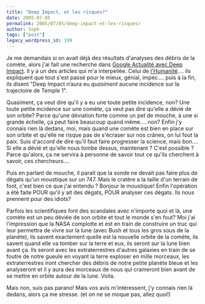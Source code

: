 ```yaml
---
title: "Deep Impact, et les risques?"
date: 2005-07-05
permalink: 2005/07/05/deep-impact-et-les-risques/
author: Soph
tags: ["post"]
legacy_wordpress_id: 199
---
```


Je me demandais si on avait déjà des résultats d'analyses des débris de la comète, alors j'ai fait une recherche dans [Google Actualité avec Deep Impact](http://news.google.be/news?q=%20deep%20impact&amp;hl=fr&amp;lr=&amp;sa=N&amp;tab=wn). Il y a un des articles qui m'a interpellée. Celui de [l'Humanité](http://www.humanite.presse.fr/journal/2005-07-04/2005-07-04-809870).... ils expliquent que tout s'est passé pour le mieux, génial, impec.... puis à la fin, ils disent "Deep Impact n&#8217;aura eu _quasiment_ aucune incidence sur la trajectoire de Temple 1".

Quasiment, ça veut dire qu'il y a eu une toute petite incidence, non? Une toute petite incidence sur une comète, ça veut pas dire qu'elle a dévié de son orbite? Parce qu'une déviation forte comme un pet de mouche, à une si grande échelle, ça peut faire beaucoup quand même.... non? Enfin j'y connais rien là dedans, moi, mais quand une comète est bien en place sur son orbite et qu'elle ne risque pas de s'écraser sur nos crânes, on lui fout la paix. Suis d'accord de dire qu'il faut faire progresser la science, mais bon.... Si elle a dévié et qu'elle nous tombe dessus, maintenant&nbsp;? C'est possible&nbsp;? Parce qu'alors, ça ne servira à personne de savoir tout ce qu'ils cherchent à savoir, ces chercheurs....

<!-- excerpt -->

Puis en parlant de mouche, il parait que la sonde ne devait pas faire plus de dégats qu'un moustique sur un 747. Mais le cratère a la taille d'un terrain de foot, c'est bien ce que j'ai entendu&nbsp;? Bonjour le moustique! Enfin l'opération a été faite POUR qu'il y ait des dégats, POUR analyser ces dégats. Ils nous prennent pour des idiots?

Parfois les scientifiques font des scandales avec n'importe quoi et là, une comète est un peu déviée de son orbite et tout le monde s'en fout? Moi j'ai l'impression que la NASA complotte et est en train de construire un truc qui leur permettra de vivre sur la lune (avec Bush et tous les gros sous de la planète),  ils savent exactement quelle est la nouvelle orbite de la comète, ils savent quand elle va tomber sur la terre et eux, ils seront sur la lune bien avant ça. Ils seront avec les extraterrestres d'autres galaxies en train de se foutre de notre gueule en voyant la terre exploser en mille morceaux, les extraterrestres iront chercher des débris de notre petite planète bleue et les analyseront et il y aura des morceaux de nous qui crameront bien avant de se mettre en orbite autour de la lune. Voila.

Mais non, suis pas parano! Mais vos avis m'intéressent, j'y connais rien là dedans, alors ça me stresse. (et on ne se moque pas, allez quoi!)
